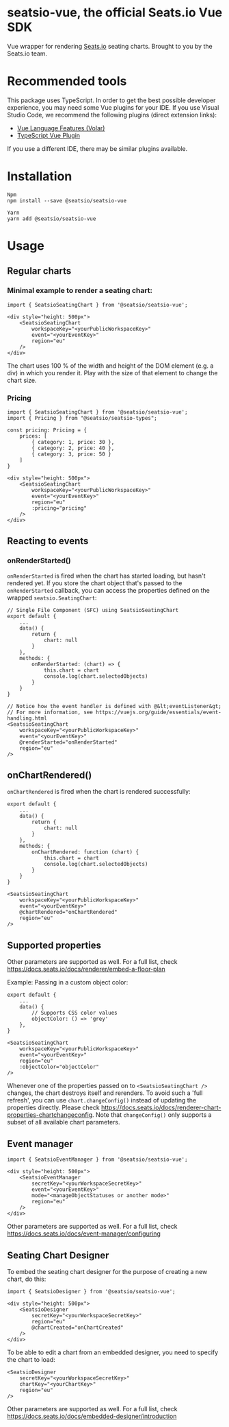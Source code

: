 # seatsio-vue, the official Seats.io Vue SDK

Vue wrapper for rendering [Seats.io](https://www.seats.io) seating charts. Brought to you by the Seats.io team.

# Recommended tools

This package uses TypeScript. In order to get the best possible developer experience, you may need some Vue plugins for your IDE. If you use Visual Studio Code, we recommend the following plugins (direct extension links):
- [Vue Language Features (Volar)](vscode:extension/Vue.volar)
- [TypeScript Vue Plugin](vscode:extension/Vue.vscode-typescript-vue-plugin)

If you use a different IDE, there may be similar plugins available.

# Installation

```
Npm
npm install --save @seatsio/seatsio-vue

Yarn
yarn add @seatsio/seatsio-vue
```

# Usage

## Regular charts

### Minimal example to render a seating chart:

```vue
import { SeatsioSeatingChart } from '@seatsio/seatsio-vue';

<div style="height: 500px">
    <SeatsioSeatingChart
        workspaceKey="<yourPublicWorkspaceKey>"
        event="<yourEventKey>"
        region="eu"
    />
</div>
```

The chart uses 100 % of the width and height of the DOM element (e.g. a div) in which you render it. Play with the size of that element to change the chart size.

### Pricing

```vue
import { SeatsioSeatingChart } from '@seatsio/seatsio-vue';
import { Pricing } from "@seatsio/seatsio-types";

const pricing: Pricing = {
    prices: [
        { category: 1, price: 30 },
        { category: 2, price: 40 },
        { category: 3, price: 50 }
    ]
}

<div style="height: 500px">
    <SeatsioSeatingChart
        workspaceKey="<yourPublicWorkspaceKey>"
        event="<yourEventKey>"
        region="eu"
        :pricing="pricing"
    />
</div>
```

## Reacting to events

### onRenderStarted()

`onRenderStarted` is fired when the chart has started loading, but hasn't rendered yet. If you store the chart object that's passed to the `onRenderStarted` callback, you can access the properties defined on the  wrapped `seatsio.SeatingChart`:

```vue
// Single File Component (SFC) using SeatsioSeatingChart
export default {
    ...
    data() {
        return {
            chart: null
        }
    },
    methods: {
        onRenderStarted: (chart) => {
            this.chart = chart
            console.log(chart.selectedObjects)
        } 
    }
}

// Notice how the event handler is defined with @&lt;eventListener&gt;
// For more information, see https://vuejs.org/guide/essentials/event-handling.html
<SeatsioSeatingChart
    workspaceKey="<yourPublicWorkspaceKey>"
    event="<yourEventKey>"
    @renderStarted="onRenderStarted"
    region="eu"
/>
```

## onChartRendered()

`onChartRendered` is fired when the chart is rendered successfully:

```vue
export default {
    ...
    data() {
        return {
            chart: null
        }
    },
    methods: {
        onChartRendered: function (chart) {
            this.chart = chart
            console.log(chart.selectedObjects)
        } 
    }
}

<SeatsioSeatingChart
    workspaceKey="<yourPublicWorkspaceKey>"
    event="<yourEventKey>"
    @chartRendered="onChartRendered"
    region="eu"
/>
```
## Supported properties

Other parameters are supported as well. For a full list, check https://docs.seats.io/docs/renderer/embed-a-floor-plan

Example: Passing in a custom object color:
```vue
export default {
    ...
    data() {
        // Supports CSS color values
        objectColor: () => 'grey'
    },
}

<SeatsioSeatingChart
    workspaceKey="<yourPublicWorkspaceKey>"
    event="<yourEventKey>"
    region="eu"
    :objectColor="objectColor"
/>
```

Whenever one of the properties passed on to `<SeatsioSeatingChart />` changes, the chart destroys itself and rerenders. To avoid such a 'full refresh', you can use `chart.changeConfig()` instead of updating the properties directly. Please check https://docs.seats.io/docs/renderer-chart-properties-chartchangeconfig. Note that `changeConfig()` only supports a subset of all available chart parameters.

## Event manager

```vue
import { SeatsioEventManager } from '@seatsio/seatsio-vue';

<div style="height: 500px">
    <SeatsioEventManager
        secretKey="<yourWorkspaceSecretKey>"
        event="<yourEventKey>"
        mode="<manageObjectStatuses or another mode>"
        region="eu"
    />
</div>
```

Other parameters are supported as well. For a full list, check https://docs.seats.io/docs/event-manager/configuring

## Seating Chart Designer

To embed the seating chart designer for the purpose of creating a new chart, do this:

```vue
import { SeatsioDesigner } from '@seatsio/seatsio-vue';

<div style="height: 500px">
    <SeatsioDesigner
        secretKey="<yourWorkspaceSecretKey>"
        region="eu"
        @chartCreated="onChartCreated"
    />
</div>
```

To be able to edit a chart from an embedded designer, you need to specify the chart to load:
 
```vue
<SeatsioDesigner
    secretKey="<yourWorkspaceSecretKey>"    
    chartKey="<yourChartKey>"
    region="eu"
/>
```

Other parameters are supported as well. For a full list, check https://docs.seats.io/docs/embedded-designer/introduction
